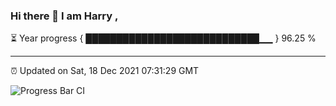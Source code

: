 ### Hi there 👋 I am Harry , 

⏳ Year progress { ████████████████████████████▁▁ } 96.25 %

---

⏰ Updated on Sat, 18 Dec 2021 07:31:29 GMT

![Progress Bar CI](https://github.com/duykhang68/duykhang68/workflows/Progress%20Bar%20CI/badge.svg)
